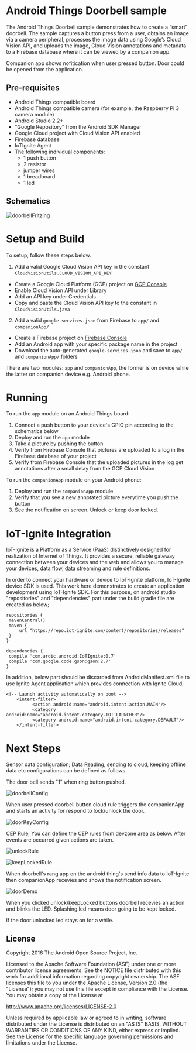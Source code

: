 Android Things Doorbell sample
=====================================

The Android Things Doorbell sample demonstrates how to create a “smart” doorbell.
The sample captures a button press from a user, obtains an image via a camera peripheral,
processes the image data using Google’s Cloud Vision API, and uploads the image, Cloud Vision
annotations and metadata to a Firebase database where it can be viewed by a companion app.

Companion app shows nofitication when user pressed button. Door could be opened from the application.


Pre-requisites
--------------

- Android Things compatible board
- Android Things compatible camera (for example, the Raspberry Pi 3 camera module)
- Android Studio 2.2+
- "Google Repository" from the Android SDK Manager
- Google Cloud project with Cloud Vision API enabled
- Firebase database
- IoTIgnite Agent
- The following individual components:
    - 1 push button
    - 2 resistor
    - jumper wires
    - 1 breadboard
    - 1 led


Schematics
----------

![doorbellFritzing](doorbellFritzing.png)

Setup and Build
===============

To setup, follow these steps below.

1. Add a valid Google Cloud Vision API key in the constant `CloudVisionUtils.CLOUD_VISION_API_KEY`
 - Create a Google Cloud Platform (GCP) project on [GCP Console](https://console.cloud.google.com/)
 - Enable Cloud Vision API under Library
 - Add an API key under Credentials
 - Copy and paste the Cloud Vision API key to the constant in `CloudVisionUtils.java`

2. Add a valid `google-services.json` from Firebase to `app/` and
   `companionApp/`
 - Create a Firebase project on [Firebase Console](https://console.firebase.google.com)
 - Add an Android app with your specific package name in the project
 - Download the auto-generated `google-services.json` and save to `app/` and `companionApp/` folders

There are two modules: `app` and `companionApp`, the former is on device while the latter on
companion device e.g. Android phone.

Running
=======

To run the `app` module on an Android Things board:

1. Connect a push button to your device's GPIO pin according to the schematics below
2. Deploy and run the `app` module
3. Take a picture by pushing the button
4. Verify from Firebase Console that pictures are uploaded to a log in the Firebase database
   of your project
5. Verify from Firebase Console that the uploaded pictures in the log get annotations after
   a small delay from the GCP Cloud Vision

To run the `companionApp` module on your Android phone:

1. Deploy and run the `companionApp` module
2. Verify that you see a new annotated picture everytime you push the button
3. See the notification on screen. Unlock or keep door locked.


IoT-Ignite Integration
======================

IoT-Ignite is a Platform as a Service (PaaS) distinctively designed for realization of Internet of Things. It provides a secure, reliable gateway connection between your devices and the web and allows you to manage your devices, data flow, data streaming and rule definitions.

In order to connect your hardware or device to IoT-Ignite platform, IoT-Ignite device SDK is used. This work here demonstrates to create an application development using IoT-Ignite SDK. For this purpose, on android studio "repositories" and "dependencies" part under the build.gradle file are created as below;

```
repositories {
 mavenCentral()
 maven {
     url "https://repo.iot-ignite.com/content/repositories/releases"
 }
}

dependencies {
 compile 'com.ardic.android:IoTIgnite:0.7'
 compile 'com.google.code.gson:gson:2.7'
}
```

In addition, below part should be discarded from AndroidManifest.xml file to use Ignite Agent application which  provides connection with Ignite Cloud;

```
<!-- Launch activity automatically on boot -->
    <intent-filter>
          <action android:name="android.intent.action.MAIN"/>
          <category android:name="android.intent.category.IOT_LAUNCHER"/>
          <category android:name="android.intent.category.DEFAULT"/>
    </intent-filter>
```

Next Steps
======================

Sensor data configuration; Data Reading, sending to cloud, keeping offline data etc configurations can be defined as follows.

The door bell sends "1" when ring button pushed.

![doorbellConfig](doorbellConfig.png)


When user pressed doorbell button cloud rule triggers the companionApp and starts
an activity for respond to lock/unlock the door.


![doorKeyConfig](doorKeyConfig.png)


CEP Rule; You can define the CEP rules from devzone area as below. After events are occurred given actions are taken.

![unlockRule](unlockRule.png)

![keepLockedRule](keepLockedRule.png)

When doorbell's rang app on the android thing's send info data to IoT-Ignite
then companionApp recevies and shows the notification screen.

![doorDemo](doorDemo.png)


When you clicked unlock/keepLocked buttons doorbell recevies an action and blinks the LED. Splashing led means door going to be kept locked.

If the door unlocked led stays on for a while.

License
-------

Copyright 2016 The Android Open Source Project, Inc.

Licensed to the Apache Software Foundation (ASF) under one or more contributor
license agreements.  See the NOTICE file distributed with this work for
additional information regarding copyright ownership.  The ASF licenses this
file to you under the Apache License, Version 2.0 (the "License"); you may not
use this file except in compliance with the License.  You may obtain a copy of
the License at

  http://www.apache.org/licenses/LICENSE-2.0

Unless required by applicable law or agreed to in writing, software
distributed under the License is distributed on an "AS IS" BASIS, WITHOUT
WARRANTIES OR CONDITIONS OF ANY KIND, either express or implied.  See the
License for the specific language governing permissions and limitations under
the License.
